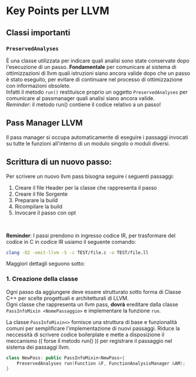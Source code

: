 # Key Points per LLVM

## Classi importanti

### `PreservedAnalyses`

È una classe utilizzata per indicare quali analisi sono state conservate dopo l'esecuzione di un passo. **Fondamentale** per comunicare al sistema di ottimizzazioni di llvm quali istruzioni siano ancora valide dopo che un passo è stato eseguito, per evitare di continuare nel processo di ottimizzazione con informazioni obsolete.  
Infatti il metodo `run()` restituisce proprio un oggetto `PreservedAnalyses` per comunicare al passmanager quali analisi siano ancora valide.  
_Reminder_: il metodo run() contiene il codice relativo a un passo!

## Pass Manager LLVM

Il pass manager si occupa automaticamente di eseguire i passaggi invocati su tutte le funzioni all'interno di un modulo singolo o moduli diversi.

## Scrittura di un nuovo passo:

Per scrivere un nuovo llvm pass bisogna seguire i seguenti passaggi:

1. Creare il file Header per la classe che rappresenta il passo
2. Creare il file Sorgente
3. Preparare la build
4. Ricompilare la build
5. Invocare il passo con opt

</br>

**Reminder**: I passi prendono in ingresso codice IR, per trasformare del codice in C in codice IR usiamo il seguente comando:

```bash
clang -O2 -emit-llvm -S -c TEST/file.c -o TEST/file.ll
```

Maggiori dettagli seguono sotto:

### 1. Creazione della classe

Ogni passo da aggiungere deve essere strutturato sotto forma di Classe C++ per scelte progettuali e architetturali di LLVM.  
Ogni classe che rappresenta un llvm pass, **dovrà** ereditare dalla classe `PassInfoMixin <NomePassaggio>` e implementare la funzione `run`.

La classe `PassInfoMixin<>` fornisce una struttura di base e funzionalità comuni per semplificare l'implementazione di nuovi passaggi.
Riduce la neccessità di scrivere codice boilerplate e mette a disposizione il meccanismo (( forse il metodo run() )) per registrare il passaggio nel sistema dei passaggi llvm.

```c++
class NewPass: public PassInfoMixin<NewPass>{
    PreservedAnalyses run(Function &F, FunctionAnalysisManager &AM);
}
```
